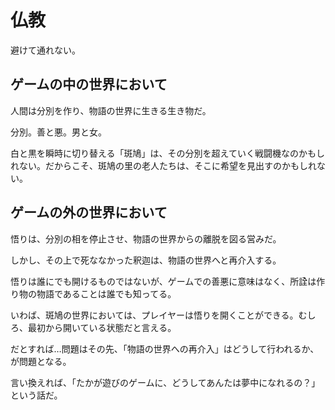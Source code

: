 # 仏教

避けて通れない。

## ゲームの中の世界において

人間は分別を作り、物語の世界に生きる生き物だ。

分別。善と悪。男と女。

白と黒を瞬時に切り替える「斑鳩」は、その分別を超えていく戦闘機なのかもしれない。だからこそ、斑鳩の里の老人たちは、そこに希望を見出すのかもしれない。

## ゲームの外の世界において

悟りは、分別の相を停止させ、物語の世界からの離脱を図る営みだ。

しかし、その上で死ななかった釈迦は、物語の世界へと再介入する。

悟りは誰にでも開けるものではないが、ゲームでの善悪に意味はなく、所詮は作り物の物語であることは誰でも知ってる。

いわば、斑鳩の世界においては、プレイヤーは悟りを開くことができる。むしろ、最初から開いている状態だと言える。

だとすれば…問題はその先、「物語の世界への再介入」はどうして行われるか、が問題となる。

言い換えれば、「たかが遊びのゲームに、どうしてあんたは夢中になれるの？」という話だ。
